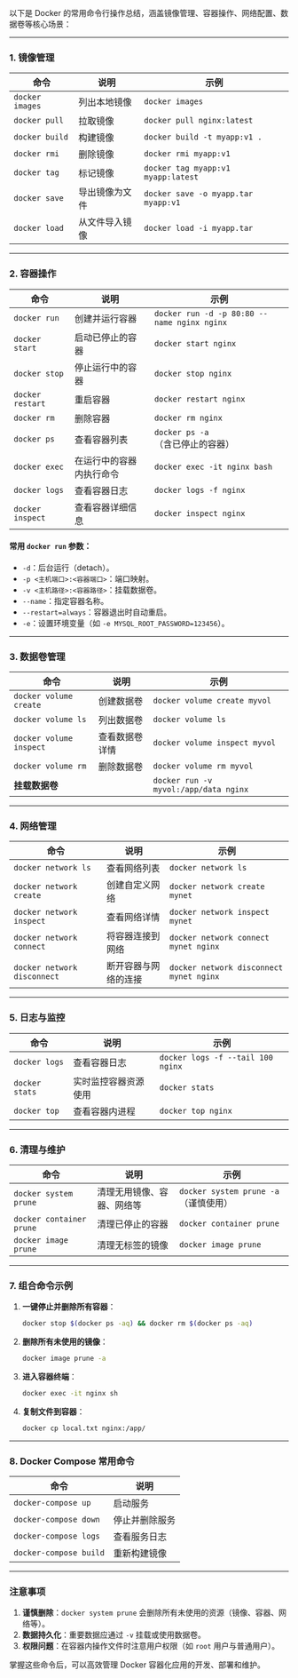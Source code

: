 以下是 Docker 的常用命令行操作总结，涵盖镜像管理、容器操作、网络配置、数据卷等核心场景：

---

### **1. 镜像管理**
| 命令 | 说明 | 示例 |
|------|------|------|
| `docker images` | 列出本地镜像 | `docker images` |
| `docker pull` | 拉取镜像 | `docker pull nginx:latest` |
| `docker build` | 构建镜像 | `docker build -t myapp:v1 .` |
| `docker rmi` | 删除镜像 | `docker rmi myapp:v1` |
| `docker tag` | 标记镜像 | `docker tag myapp:v1 myapp:latest` |
| `docker save` | 导出镜像为文件 | `docker save -o myapp.tar myapp:v1` |
| `docker load` | 从文件导入镜像 | `docker load -i myapp.tar` |

---

### **2. 容器操作**
| 命令 | 说明 | 示例 |
|------|------|------|
| `docker run` | 创建并运行容器 | `docker run -d -p 80:80 --name nginx nginx` |
| `docker start` | 启动已停止的容器 | `docker start nginx` |
| `docker stop` | 停止运行中的容器 | `docker stop nginx` |
| `docker restart` | 重启容器 | `docker restart nginx` |
| `docker rm` | 删除容器 | `docker rm nginx` |
| `docker ps` | 查看容器列表 | `docker ps -a`（含已停止的容器） |
| `docker exec` | 在运行中的容器内执行命令 | `docker exec -it nginx bash` |
| `docker logs` | 查看容器日志 | `docker logs -f nginx` |
| `docker inspect` | 查看容器详细信息 | `docker inspect nginx` |

#### **常用 `docker run` 参数**：
- `-d`：后台运行（detach）。
- `-p <主机端口>:<容器端口>`：端口映射。
- `-v <主机路径>:<容器路径>`：挂载数据卷。
- `--name`：指定容器名称。
- `--restart=always`：容器退出时自动重启。
- `-e`：设置环境变量（如 `-e MYSQL_ROOT_PASSWORD=123456`）。

---

### **3. 数据卷管理**
| 命令 | 说明 | 示例 |
|------|------|------|
| `docker volume create` | 创建数据卷 | `docker volume create myvol` |
| `docker volume ls` | 列出数据卷 | `docker volume ls` |
| `docker volume inspect` | 查看数据卷详情 | `docker volume inspect myvol` |
| `docker volume rm` | 删除数据卷 | `docker volume rm myvol` |
| **挂载数据卷** | | `docker run -v myvol:/app/data nginx` |

---

### **4. 网络管理**
| 命令 | 说明 | 示例 |
|------|------|------|
| `docker network ls` | 查看网络列表 | `docker network ls` |
| `docker network create` | 创建自定义网络 | `docker network create mynet` |
| `docker network inspect` | 查看网络详情 | `docker network inspect mynet` |
| `docker network connect` | 将容器连接到网络 | `docker network connect mynet nginx` |
| `docker network disconnect` | 断开容器与网络的连接 | `docker network disconnect mynet nginx` |

---

### **5. 日志与监控**
| 命令 | 说明 | 示例 |
|------|------|------|
| `docker logs` | 查看容器日志 | `docker logs -f --tail 100 nginx` |
| `docker stats` | 实时监控容器资源使用 | `docker stats` |
| `docker top` | 查看容器内进程 | `docker top nginx` |

---

### **6. 清理与维护**
| 命令 | 说明 | 示例 |
|------|------|------|
| `docker system prune` | 清理无用镜像、容器、网络等 | `docker system prune -a`（谨慎使用） |
| `docker container prune` | 清理已停止的容器 | `docker container prune` |
| `docker image prune` | 清理无标签的镜像 | `docker image prune` |

---

### **7. 组合命令示例**
1. **一键停止并删除所有容器**：
   ```bash
   docker stop $(docker ps -aq) && docker rm $(docker ps -aq)
   ```

2. **删除所有未使用的镜像**：
   ```bash
   docker image prune -a
   ```

3. **进入容器终端**：
   ```bash
   docker exec -it nginx sh
   ```

4. **复制文件到容器**：
   ```bash
   docker cp local.txt nginx:/app/
   ```

---

### **8. Docker Compose 常用命令**
| 命令 | 说明 |
|------|------|
| `docker-compose up` | 启动服务 | 
| `docker-compose down` | 停止并删除服务 |
| `docker-compose logs` | 查看服务日志 |
| `docker-compose build` | 重新构建镜像 |

---

### **注意事项**
1. **谨慎删除**：`docker system prune` 会删除所有未使用的资源（镜像、容器、网络等）。
2. **数据持久化**：重要数据应通过 `-v` 挂载或使用数据卷。
3. **权限问题**：在容器内操作文件时注意用户权限（如 `root` 用户与普通用户）。

掌握这些命令后，可以高效管理 Docker 容器化应用的开发、部署和维护。